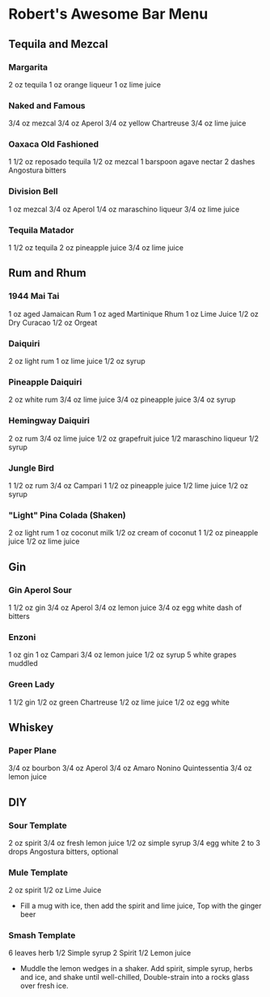 # Robert's Awesome Bar Menu

## Tequila and Mezcal

### Margarita
2 oz tequila
1 oz orange liqueur
1 oz lime juice

### Naked and Famous
3/4 oz mezcal
3/4 oz Aperol
3/4 oz yellow Chartreuse
3/4 oz lime juice

### Oaxaca Old Fashioned
1 1/2 oz reposado tequila
1/2 oz mezcal
1 barspoon agave nectar
2 dashes Angostura bitters

### Division Bell
1 oz mezcal
3/4 oz Aperol
1/4 oz maraschino liqueur
3/4 oz lime juice

### Tequila Matador
1 1/2 oz tequila
2 oz pineapple juice
3/4 oz lime juice

## Rum and Rhum

### 1944 Mai Tai
1 oz aged Jamaican Rum 
1 oz aged Martinique Rhum 
1 oz Lime Juice 
1/2 oz Dry Curacao 
1/2 oz Orgeat 

### Daiquiri
2 oz light rum
1 oz lime juice
1/2 oz syrup

### Pineapple Daiquiri
2 oz white rum
3/4 oz lime juice
3/4 oz pineapple juice
3/4 oz syrup

### Hemingway Daiquiri
2 oz rum
3/4 oz lime juice
1/2 oz grapefruit juice
1/2 maraschino liqueur
1/2 syrup

### Jungle Bird
1 1/2 oz rum
3/4 oz Campari
1 1/2 oz pineapple juice
1/2 lime juice
1/2 oz syrup

### "Light" Pina Colada (Shaken)
2 oz light rum
1 oz coconut milk
1/2 oz cream of coconut
1 1/2 oz pineapple juice
1/2 oz lime juice

## Gin

### Gin Aperol Sour
1 1/2 oz gin
3/4 oz Aperol
3/4 oz lemon juice
3/4 oz egg white
dash of bitters

### Enzoni
1 oz gin
1 oz Campari
3/4 oz lemon juice
1/2 oz syrup
5 white grapes muddled

### Green Lady
1 1/2 gin
1/2 oz green Chartreuse
1/2 oz lime juice
1/2 oz egg white

## Whiskey

### Paper Plane
3/4 oz bourbon
3/4 oz Aperol
3/4 oz Amaro Nonino Quintessentia
3/4 oz lemon juice

## DIY

### Sour Template
2 oz spirit
3/4 oz fresh lemon juice
1/2 oz simple syrup
3/4 egg white
2 to 3 drops Angostura bitters, optional

### Mule Template
2 oz spirit
1/2 oz Lime Juice
 - Fill a mug with ice, then add the spirit and lime juice, Top with the ginger beer

### Smash Template
6 leaves herb
1/2 Simple syrup
2 Spirit
1/2 Lemon juice
 - Muddle the lemon wedges in a shaker. Add spirit, simple syrup, herbs and ice, and shake until well-chilled, Double-strain into a rocks glass over fresh ice.
